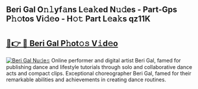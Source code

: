 ## Beri Gal O𝚗𝚕yf𝚊ns L𝚎a𝚔ed N𝚞𝚍es - Part-Gps P𝚑𝚘tos Vi𝚍𝚎o - H𝚘𝚝 Part L𝚎a𝚔s qz11K

# <h2><a href="http://kfezu0g.oniu.top/?m=Beri+Gal">🔗👉 🔴 Beri Gal P𝚑ot𝚘𝚜 V𝚒d𝚎o</a></h2>

[![Beri Gal Nu𝚍e𝚜](https://i.imgur.com/0qMVB7G.gif)](http://kfezu0g.oniu.top/?m=Beri+Gal)
Online performer and digital artist Beri Gal, famed for publishing dance and lifestyle tutorials through solo and collaborative dance acts and compact clips. Exceptional choreographer Beri Gal, famed for their remarkable abilities and achievements in creating dance routines.  
